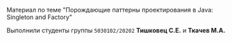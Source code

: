 Материал по теме "Порождающие паттерны проектирования в Java: Singleton and Factory"

Выполнили студенты группы `5030102/20202` **Тишковец С.Е.** и **Ткачев М.А.**

